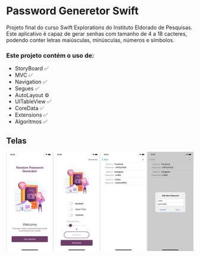 # Password Generetor Swift
Projeto final do curso Swift Explorations do Instituto Eldorado de Pesquisas. Este aplicativo é capaz de gerar senhas com tamanho de 4 a 18 cacteres, podendo conter
letras maiúsculas, minúsculas, números e símbolos.

### Este projeto contém o uso de:

- StoryBoard ✅
- MVC ✅
- Navigation ✅
- Segues ✅
- AutoLayout ⚙️
- UITableView ✅
- CoreData ✅
- Extensions ✅
- Algoritmos ✅

## Telas

<img src="/img/screens.jpg" alt="app screens">
